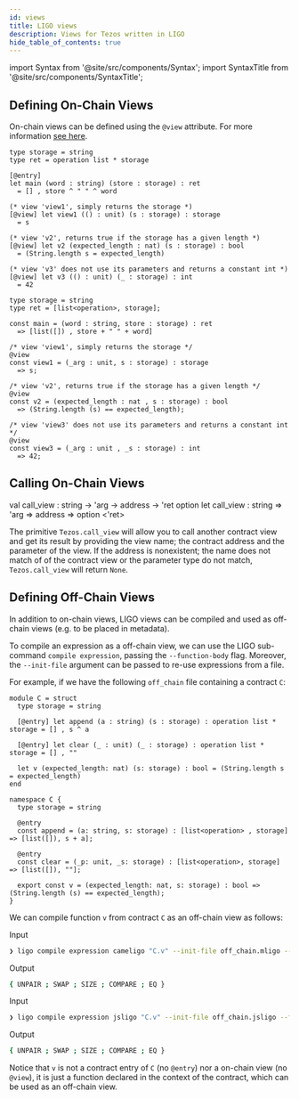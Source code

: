 ```yaml
---
id: views
title: LIGO views
description: Views for Tezos written in LIGO
hide_table_of_contents: true
---
```


import Syntax from '@site/src/components/Syntax';
import SyntaxTitle from '@site/src/components/SyntaxTitle';

## Defining On-Chain Views

On-chain views can be defined using the `@view` attribute. For more information [see here](../protocol/hangzhou.md).

<Syntax syntax="cameligo">

```cameligo group=onchainviews
type storage = string
type ret = operation list * storage

[@entry]
let main (word : string) (store : storage) : ret
  = [] , store ^ " " ^ word

(* view 'view1', simply returns the storage *)
[@view] let view1 (() : unit) (s : storage) : storage
  = s

(* view 'v2', returns true if the storage has a given length *)
[@view] let v2 (expected_length : nat) (s : storage) : bool
  = (String.length s = expected_length)

(* view 'v3' does not use its parameters and returns a constant int *)
[@view] let v3 (() : unit) (_ : storage) : int
  = 42
```

</Syntax>

<Syntax syntax="jsligo">

```jsligo group=onchainviews
type storage = string
type ret = [list<operation>, storage];

const main = (word : string, store : storage) : ret
  => [list([]) , store + " " + word]

/* view 'view1', simply returns the storage */
@view
const view1 = (_arg : unit, s : storage) : storage
  => s;

/* view 'v2', returns true if the storage has a given length */
@view
const v2 = (expected_length : nat , s : storage) : bool
  => (String.length (s) == expected_length);

/* view 'view3' does not use its parameters and returns a constant int */
@view
const view3 = (_arg : unit , _s : storage) : int
  => 42;
```

</Syntax>

## Calling On-Chain Views

<SyntaxTitle syntax="cameligo">
val call_view : string -> 'arg -> address -> 'ret option
</SyntaxTitle>

<SyntaxTitle syntax="jsligo">
let call_view : string => 'arg => address => option &lt;'ret&gt;
</SyntaxTitle>

The primitive `Tezos.call_view` will allow you to call another contract view and get its result by providing the view name; the contract address and the parameter of the view. If the address is nonexistent; the name does not match of of the contract
view or the parameter type do not match, `Tezos.call_view` will return `None`.

## Defining Off-Chain Views

In addition to on-chain views, LIGO views can be compiled and used as off-chain views (e.g. to be placed in metadata).

To compile an expression as a off-chain view, we can use the LIGO sub-command `compile expression`, passing the `--function-body` flag. Moreover, the `--init-file` argument can be passed to
re-use expressions from a file.

For example, if we have the following `off_chain` file containing a contract `C`:

<Syntax syntax="cameligo">

```cameligo group=view_file
module C = struct
  type storage = string

  [@entry] let append (a : string) (s : storage) : operation list * storage = [] , s ^ a

  [@entry] let clear (_ : unit) (_ : storage) : operation list * storage = [] , ""

  let v (expected_length: nat) (s: storage) : bool = (String.length s = expected_length)
end
```

</Syntax>
<Syntax syntax="jsligo">

```jsligo group=view_file
namespace C {
  type storage = string

  @entry
  const append = (a: string, s: storage) : [list<operation> , storage] => [list([]), s + a];

  @entry
  const clear = (_p: unit, _s: storage) : [list<operation>, storage] => [list([]), ""];

  export const v = (expected_length: nat, s: storage) : bool => (String.length (s) == expected_length);
}
```

</Syntax>

We can compile function `v` from contract `C` as an off-chain view as follows:

<Syntax syntax="cameligo">

Input
```bash
❯ ligo compile expression cameligo "C.v" --init-file off_chain.mligo --function-body
```
Output
```bash
{ UNPAIR ; SWAP ; SIZE ; COMPARE ; EQ }
```

</Syntax>
<Syntax syntax="jsligo">

Input
```bash
❯ ligo compile expression jsligo "C.v" --init-file off_chain.jsligo --function-body
```
Output
```bash
{ UNPAIR ; SWAP ; SIZE ; COMPARE ; EQ }
```

</Syntax>

Notice that `v` is not a contract entry of `C` (no `@entry`) nor a on-chain view (no `@view`), it is just a function declared in the context of the contract, which can be used as an off-chain view.

<!-- updated use of entry -->
